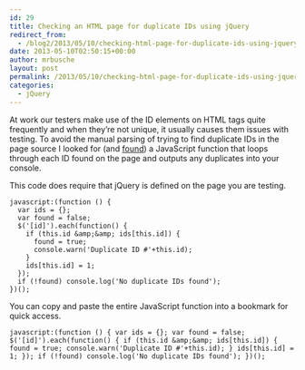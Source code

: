 ```yaml
---
id: 29
title: Checking an HTML page for duplicate IDs using jQuery
redirect_from:
  - /blog2/2013/05/10/checking-html-page-for-duplicate-ids-using-jquery/
date: 2013-05-10T02:50:15+00:00
author: mrbusche
layout: post
permalink: /2013/05/10/checking-html-page-for-duplicate-ids-using-jquery/
categories:
  - jQuery
---
```


At work our testers make use of the ID elements on HTML tags quite frequently and when they&#8217;re not unique, it usually causes them issues with testing. To avoid the manual parsing of trying to find duplicate IDs in the page source I looked for (and <a href="https://stackoverflow.com/questions/482763/jquery-to-check-for-duplicate-ids-in-a-dom/4967254#4967254" target="_blank">found</a>) a JavaScript function that loops through each ID found on the page and outputs any duplicates into your console.

This code does require that jQuery is defined on the page you are testing.

    javascript:(function () {
      var ids = {};
      var found = false;
      $('[id]').each(function() {
        if (this.id &amp;&amp; ids[this.id]) {
          found = true;
          console.warn('Duplicate ID #'+this.id);
        }
        ids[this.id] = 1;
      });
      if (!found) console.log('No duplicate IDs found');
    })();

You can copy and paste the entire JavaScript function into a bookmark for quick access.

    javascript:(function () { var ids = {}; var found = false; $('[id]').each(function() { if (this.id &amp;&amp; ids[this.id]) { found = true; console.warn('Duplicate ID #'+this.id); } ids[this.id] = 1; }); if (!found) console.log('No duplicate IDs found'); })();
